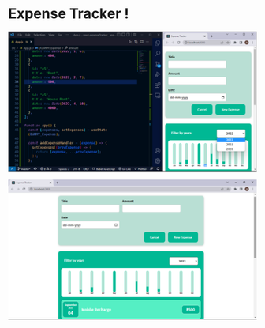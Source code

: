 # Expense Tracker !

![Add Expense](/src/assets/bg-1.png?raw=true "add expense")

![Add Expense](/src/assets/bg-2.png?raw=true "add expense")

